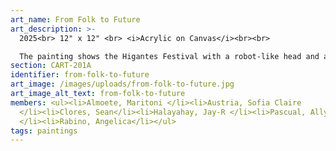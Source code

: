 ```yaml
---
art_name: From Folk to Future
art_description: >-
  2025<br> 12" x 12" <br> <i>Acrylic on Canvas</i><br><br>

  The painting shows the Higantes Festival with a robot-like head and a human-like arm, symbolizing how Filipino culture is blending tradition with modern technology. The balloons and banderitas highlight the joyful spirit of the festival, reminding us that even as things change, the sense of community and celebration stays strong.
section: CART-201A
identifier: from-folk-to-future
art_image: /images/uploads/from-folk-to-future.jpg
art_image_alt_text: from-folk-to-future
members: <ul><li>Almoete, Maritoni </li><li>Austria, Sofia Claire
  </li><li>Clores, Sean</li><li>Halayahay, Jay-R </li><li>Pascual, Allyson Kim
  </li><li>Rabino, Angelica</li></ul>
tags: paintings
---
```

